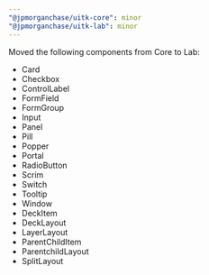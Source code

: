 ```yaml
---
"@jpmorganchase/uitk-core": minor
"@jpmorganchase/uitk-lab": minor
---
```


Moved the following components from Core to Lab:
- Card
- Checkbox
- ControlLabel
- FormField
- FormGroup
- Input
- Panel
- Pill
- Popper
- Portal
- RadioButton
- Scrim
- Switch
- Tooltip
- Window
- DeckItem
- DeckLayout
- LayerLayout
- ParentChildItem
- ParentchildLayout
- SplitLayout
